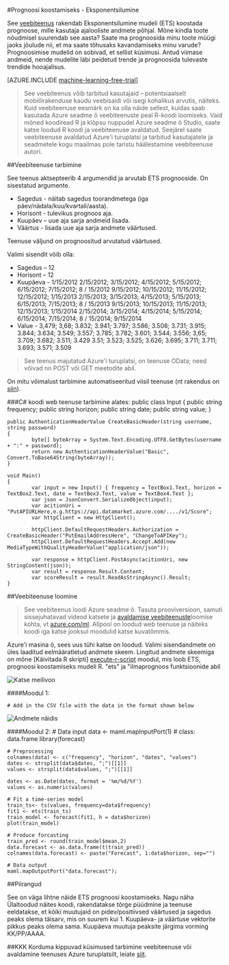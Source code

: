 <properties 
    pageTitle="Prognoosi koostamiseks-Eksponentsilumine | Microsoft Azure'i" 
    description="Veebiteenuse: prognoosi koostamiseks eksponentsiaalse silumine" 
    services="machine-learning" 
    documentationCenter="" 
    authors="xueshanz" 
    manager="jhubbard" 
    editor="cgronlun"/>

<tags 
    ms.service="machine-learning" 
    ms.workload="data-services" 
    ms.tgt_pltfrm="na" 
    ms.devlang="na" 
    ms.topic="article" 
    ms.date="08/17/2016" 
    ms.author="xueshzha"/> 


#<a name="forecasting---exponential-smoothing"></a>Prognoosi koostamiseks - Eksponentsilumine 

See [veebiteenus]( https://datamarket.azure.com/dataset/aml_labs/ets) rakendab Eksponentsilumine mudeli (ETS) koostada prognoose, mille kasutaja ajalooliste andmete põhjal. Mõne kindla toote nõudmisel suurendab see aasta? Saate ma prognoosida minu toote müügi jaoks jõulude nii, et ma saate tõhusaks kavandamiseks minu varude? Prognoosimise mudelid on sobivad, et sellist küsimusi. Antud viimase andmeid, nende mudelite läbi peidetud trende ja prognoosida tulevaste trendide hooajalisus.  


[AZURE.INCLUDE [machine-learning-free-trial](../../includes/machine-learning-free-trial.md)]
 
>See veebiteenus võib tarbitud kasutajaid – potentsiaalselt mobiilirakenduse kaudu veebisaidi või isegi kohalikus arvutis, näiteks. Kuid veebiteenuse eesmärk on ka olla näide sellest, kuidas saab kasutada Azure seadme õ veebiteenuste peal R-koodi loomiseks. Vaid mõned koodiread R ja klõpsu nuppudel Azure seadme õ Studio, saate katse loodud R koodi ja veebiteenuse avaldatud. Seejärel saate veebiteenuse avaldatud Azure'i turuplatsi ja tarbitud kasutajatele ja seadmetele kogu maailmas pole taristu häälestamine veebiteenuse autori.
 
##<a name="consumption-of-web-service"></a>Veebiteenuse tarbimine 
 
See teenus aktsepteerib 4 argumendid ja arvutab ETS prognooside.
On sisestatud argumente.

* Sagedus - näitab sagedus toorandmetega (iga päev/nädala/kuu/kvartali/aasta).
* Horisont - tulevikus prognoos aja.
* Kuupäev – uue aja sarja andmeid lisada.
* Väärtus - lisada uue aja sarja andmete väärtused.

Teenuse väljund on prognoositud arvutatud väärtused.

Valimi sisendit võib olla: 

* Sagedus – 12
* Horisont – 12
* Kuupäeva - 1/15/2012 2/15/2012; 3/15/2012; 4/15/2012; 5/15/2012; 6/15/2012; 7/15/2012; 8 / 15/2012 9/15/2012; 10/15/2012; 11/15/2012; 12/15/2012; 1/15/2013 2/15/2013; 3/15/2013; 4/15/2013; 5/15/2013; 6/15/2013; 7/15/2013; 8 / 15/2013 9/15/2013; 10/15/2013; 11/15/2013; 12/15/2013; 1/15/2014 2/15/2014; 3/15/2014; 4/15/2014; 5/15/2014; 6/15/2014; 7/15/2014; 8 / 15/2014; 9/15/2014
* Value - 3,479; 3,68; 3.832; 3.941; 3.797; 3.586; 3.508; 3.731; 3.915; 3.844; 3.634; 3.549; 3.557; 3.785; 3.782; 3.601; 3.544; 3.556; 3,65; 3.709; 3.682; 3.511; 3.429 3.51; 3.523; 3.525; 3.626; 3.695; 3.711; 3.711; 3.693; 3.571; 3.509
 
>See teenus majutatud Azure'i turuplatsi, on teenuse OData; need võivad nn POST või GET meetodite abil. 

On mitu võimalust tarbimine automatiseeritud viisil teenuse (nt rakendus on [siin](http://microsoftazuremachinelearning.azurewebsites.net/etsForecasting.aspx)).

###<a name="starting-c-code-for-web-service-consumption"></a>C# koodi web teenuse tarbimine alates:
    public class Input
    {
            public string frequency;
            public string horizon;
            public string date;
            public string value;
    }
    
    public AuthenticationHeaderValue CreateBasicHeader(string username, string password)
    {
            byte[] byteArray = System.Text.Encoding.UTF8.GetBytes(username + ":" + password);
            return new AuthenticationHeaderValue("Basic", Convert.ToBase64String(byteArray));
    }

    void Main()
    {
            var input = new Input() { frequency = TextBox1.Text, horizon = TextBox2.Text, date = TextBox3.Text, value = TextBox4.Text };
            var json = JsonConvert.SerializeObject(input);
            var acitionUri = "PutAPIURLHere,e.g.https://api.datamarket.azure.com/..../v1/Score";
            var httpClient = new HttpClient();
    
            httpClient.DefaultRequestHeaders.Authorization = CreateBasicHeader("PutEmailAddressHere", "ChangeToAPIKey");
            httpClient.DefaultRequestHeaders.Accept.Add(new MediaTypeWithQualityHeaderValue("application/json"));
    
            var response = httpClient.PostAsync(acitionUri, new StringContent(json));
            var result = response.Result.Content;
            var scoreResult = result.ReadAsStringAsync().Result;
    }



##<a name="creation-of-web-service"></a>Veebiteenuse loomine 

>See veebiteenus loodi Azure seadme õ. Tasuta prooviversioon, samuti sissejuhatavad videod katsete ja [avaldamise veebiteenuste](machine-learning-publish-a-machine-learning-web-service.md)loomise kohta, vt [azure.com/ml](http://azure.com/ml). Allpool on loodud web teenuse ja näiteks koodi iga katse jooksul moodulid katse kuvatõmmis.

Azure'i masina õ, sees uus tühi katse on loodud. Valimi sisendandmete on üles laaditud eelmääratletud andmete skeem. Lingitud andmete skeemiga on mõne [Käivitada R skripti] [ execute-r-script] moodul, mis loob ETS, prognoosi koostamiseks mudeli R. "ets" ja "ilmaprognoos funktsioonide abil 


![Katse meilivoo][2]

####<a name="module-1"></a>Moodul 1:
 
    # Add in the CSV file with the data in the format shown below 
![Andmete näidis][3]   

####<a name="module-2"></a>Moodul 2:
    # Data input
    data <- maml.mapInputPort(1) # class: data.frame
    library(forecast)
    
    # Preprocessing
    colnames(data) <- c("frequency", "horizon", "dates", "values")
    dates <- strsplit(data$dates, ";")[[1]]
    values <- strsplit(data$values, ";")[[1]]
    
    dates <- as.Date(dates, format = '%m/%d/%Y')
    values <- as.numeric(values)
    
    # Fit a time-series model
    train_ts<- ts(values, frequency=data$frequency)
    fit1 <- ets(train_ts)
    train_model <- forecast(fit1, h = data$horizon)
    plot(train_model)
    
    # Produce forcasting
    train_pred <- round(train_model$mean,2)
    data.forecast <- as.data.frame(t(train_pred))
    colnames(data.forecast) <- paste("Forecast", 1:data$horizon, sep="")
    
    # Data output
    maml.mapOutputPort("data.forecast");

 
##<a name="limitations"></a>Piirangud 

See on väga lihtne näide ETS prognoosi koostamiseks. Nagu näha Ülaltoodud näites koodi, rakendatakse tõrge püüdmine ja teenuse eeldatakse, et kõiki muutujaid on pidev/positiivsed väärtused ja sagedus peaks olema täisarv, mis on suurem kui 1. Kuupäeva- ja väärtuse vektorite pikkus peaks olema sama. Kuupäeva muutuja peaksite järgima vorming KK/PP/AAAA.

##<a name="faq"></a>KKK
Korduma kippuvad küsimused tarbimine veebiteenuse või avaldamine teenuses Azure turuplatsilt, leiate [siit](machine-learning-marketplace-faq.md).

[1]: ./media/machine-learning-r-csharp-forecasting-exponential-smoothing/ets-img1.png
[2]: ./media/machine-learning-r-csharp-forecasting-exponential-smoothing/ets-img2.png
[3]: ./media/machine-learning-r-csharp-forecasting-exponential-smoothing/ets-img3.png


<!-- Module References -->
[execute-r-script]: https://msdn.microsoft.com/library/azure/30806023-392b-42e0-94d6-6b775a6e0fd5/
 
